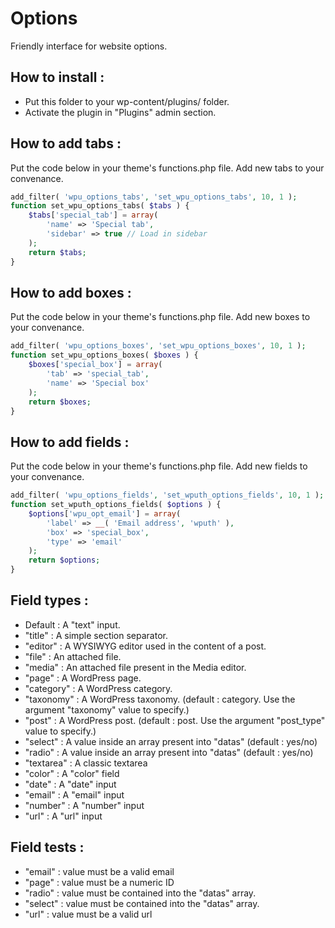 Options
=================

Friendly interface for website options.

How to install :
---

* Put this folder to your wp-content/plugins/ folder.
* Activate the plugin in "Plugins" admin section.

How to add tabs :
---

Put the code below in your theme's functions.php file. Add new tabs to your convenance.

```php
add_filter( 'wpu_options_tabs', 'set_wpu_options_tabs', 10, 1 );
function set_wpu_options_tabs( $tabs ) {
    $tabs['special_tab'] = array(
        'name' => 'Special tab',
        'sidebar' => true // Load in sidebar
    );
    return $tabs;
}
```

How to add boxes :
---

Put the code below in your theme's functions.php file. Add new boxes to your convenance.

```php
add_filter( 'wpu_options_boxes', 'set_wpu_options_boxes', 10, 1 );
function set_wpu_options_boxes( $boxes ) {
    $boxes['special_box'] = array(
        'tab' => 'special_tab',
        'name' => 'Special box'
    );
    return $boxes;
}
```

How to add fields :
--

Put the code below in your theme's functions.php file. Add new fields to your convenance.

```php
add_filter( 'wpu_options_fields', 'set_wputh_options_fields', 10, 1 );
function set_wputh_options_fields( $options ) {
    $options['wpu_opt_email'] = array(
        'label' => __( 'Email address', 'wputh' ),
        'box' => 'special_box',
        'type' => 'email'
    );
    return $options;
}
```

Field types :
---

* Default : A "text" input.
* "title" : A simple section separator.
* "editor" : A WYSIWYG editor used in the content of a post.
* "file" : An attached file.
* "media" : An attached file present in the Media editor.
* "page" : A WordPress page.
* "category" : A WordPress category.
* "taxonomy" : A WordPress taxonomy. (default : category. Use the argument "taxonomy" value to specify.)
* "post" : A WordPress post. (default : post. Use the argument "post_type" value to specify.)
* "select" : A value inside an array present into "datas" (default : yes/no)
* "radio" : A value inside an array present into "datas" (default : yes/no)
* "textarea" : A classic textarea
* "color" : A "color" field
* "date" : A "date" input
* "email" : A "email" input
* "number" : A "number" input
* "url" : A "url" input

Field tests :
---

* "email" : value must be a valid email
* "page" : value must be a numeric ID
* "radio" : value must be contained into the "datas" array.
* "select" : value must be contained into the "datas" array.
* "url" : value must be a valid url
